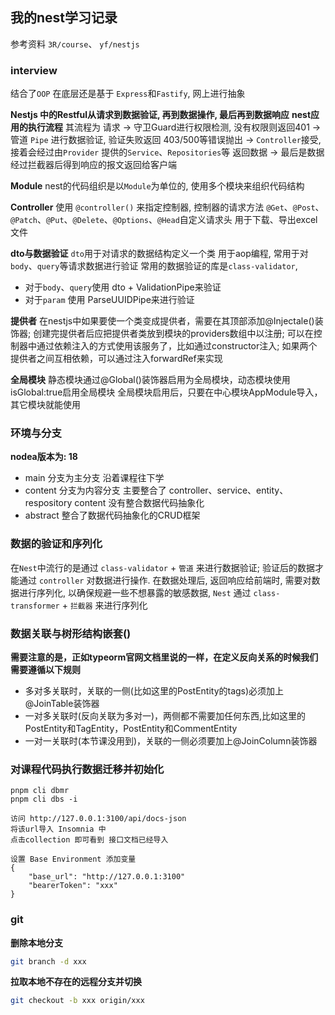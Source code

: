 ## 我的nest学习记录

参考资料 `3R/course`、 `yf/nestjs`

### interview
结合了`OOP`
在底层还是基于 `Express`和`Fastify`, 网上进行抽象 

**Nestjs 中的Restful从请求到数据验证, 再到数据操作, 最后再到数据响应**
**nest应用的执行流程** 其流程为 请求 -> 守卫Guard进行权限检测, 没有权限则返回401 -> 管道 `Pipe` 进行数据验证, 验证失败返回 403/500等错误抛出 -> `Controller`接受, 接着会经过由`Provider` 提供的`Service`、`Repositories`等 返回数据 -> 最后是数据经过拦截器后得到响应的报文返回给客户端

**Module**
nest的代码组织是以`Module`为单位的, 使用多个模块来组织代码结构

**Controller**
使用 `@controller()` 来指定控制器, 控制器的请求方法 `@Get`、`@Post`、`@Patch`、`@Put`、`@Delete`、`@Options`、`@Head`自定义请求头 用于下载、导出excel文件

**dto与数据验证**
`dto`用于对请求的数据结构定义一个类 用于aop编程, 常用于对`body`、`query`等请求数据进行验证 常用的数据验证的库是`class-validator`,
- 对于`body`、`query`使用 dto + ValidationPipe来验证
- 对于`param` 使用 ParseUUIDPipe来进行验证

**提供者**
在nestjs中如果要使一个类变成提供者，需要在其顶部添加@Injectale()装饰器; 
创建完提供者后应把提供者类放到模块的providers数组中以注册; 
可以在控制器中通过依赖注入的方式使用该服务了，比如通过constructor注入;
如果两个提供者之间互相依赖，可以通过注入forwardRef来实现

**全局模块**
静态模块通过@Global()装饰器启用为全局模块，动态模块使用isGlobal:true启用全局模块
全局模块启用后，只要在中心模块AppModule导入，其它模块就能使用

### 环境与分支
**nodea版本为: 18**

- main 分支为主分支 沿着课程往下学
- content 分支为内容分支 主要整合了 controller、service、entity、respository content 没有整合数据代码抽象化
- abstract 整合了数据代码抽象化的CRUD框架


### 数据的验证和序列化

在`Nest`中流行的是通过 `class-validator` + `管道` 来进行数据验证; 验证后的数据才能通过 `controller` 对数据进行操作.
在数据处理后, 返回响应给前端时, 需要对数据进行序列化, 以确保规避一些不想暴露的敏感数据, `Nest` 通过 `class-transformer` + `拦截器` 来进行序列化


### 数据关联与树形结构嵌套()

**需要注意的是，正如typeorm官网文档里说的一样，在定义反向关系的时候我们需要遵循以下规则**
- 多对多关联时，关联的一侧(比如这里的PostEntity的tags)必须加上@JoinTable装饰器
- 一对多关联时(反向关联为多对一)，两侧都不需要加任何东西,比如这里的PostEntity和TagEntity，PostEntity和CommentEntity
- 一对一关联时(本节课没用到)，关联的一侧必须要加上@JoinColumn装饰器






### 对课程代码执行数据迁移并初始化

```shell
pnpm cli dbmr
pnpm cli dbs -i

访问 http://127.0.0.1:3100/api/docs-json
将该url导入 Insomnia 中
点击collection 即可看到 接口文档已经导入

设置 Base Environment 添加变量
{
    "base_url": "http://127.0.0.1:3100"
    "bearerToken": "xxx"
}
```

### git

**删除本地分支**
```bash
git branch -d xxx
```

**拉取本地不存在的远程分支并切换**
```bash
git checkout -b xxx origin/xxx 
```